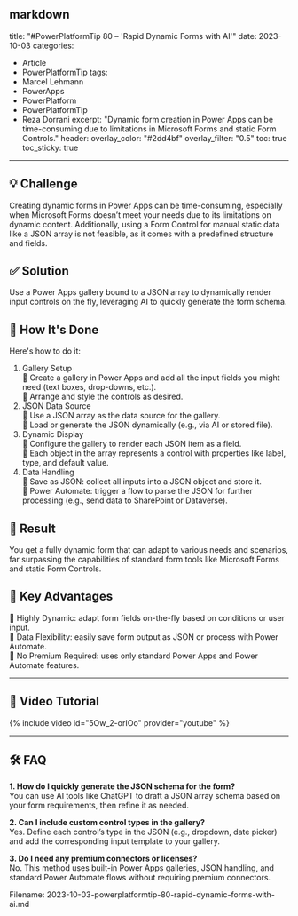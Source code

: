 markdown
---
title: "#PowerPlatformTip 80 – 'Rapid Dynamic Forms with AI'"
date: 2023-10-03
categories:
  - Article
  - PowerPlatformTip
tags:
  - Marcel Lehmann
  - PowerApps
  - PowerPlatform
  - PowerPlatformTip
  - Reza Dorrani
excerpt: "Dynamic form creation in Power Apps can be time-consuming due to limitations in Microsoft Forms and static Form Controls."
header:
  overlay_color: "#2dd4bf"
  overlay_filter: "0.5"
toc: true
toc_sticky: true
---

## 💡 Challenge
Creating dynamic forms in Power Apps can be time-consuming, especially when Microsoft Forms doesn’t meet your needs due to its limitations on dynamic content. Additionally, using a Form Control for manual static data like a JSON array is not feasible, as it comes with a predefined structure and fields.

## ✅ Solution
Use a Power Apps gallery bound to a JSON array to dynamically render input controls on the fly, leveraging AI to quickly generate the form schema.

## 🔧 How It's Done
Here's how to do it:
1. Gallery Setup  
   🔸 Create a gallery in Power Apps and add all the input fields you might need (text boxes, drop-downs, etc.).  
   🔸 Arrange and style the controls as desired.
2. JSON Data Source  
   🔸 Use a JSON array as the data source for the gallery.  
   🔸 Load or generate the JSON dynamically (e.g., via AI or stored file).
3. Dynamic Display  
   🔸 Configure the gallery to render each JSON item as a field.  
   🔸 Each object in the array represents a control with properties like label, type, and default value.
4. Data Handling  
   🔸 Save as JSON: collect all inputs into a JSON object and store it.  
   🔸 Power Automate: trigger a flow to parse the JSON for further processing (e.g., send data to SharePoint or Dataverse).

## 🎉 Result
You get a fully dynamic form that can adapt to various needs and scenarios, far surpassing the capabilities of standard form tools like Microsoft Forms and static Form Controls.

## 🌟 Key Advantages
🔸 Highly Dynamic: adapt form fields on-the-fly based on conditions or user input.  
🔸 Data Flexibility: easily save form output as JSON or process with Power Automate.  
🔸 No Premium Required: uses only standard Power Apps and Power Automate features.

---

## 🎥 Video Tutorial
{% include video id="5Ow_2-orIOo" provider="youtube" %}

---

## 🛠️ FAQ
**1. How do I quickly generate the JSON schema for the form?**  
You can use AI tools like ChatGPT to draft a JSON array schema based on your form requirements, then refine it as needed.

**2. Can I include custom control types in the gallery?**  
Yes. Define each control’s type in the JSON (e.g., dropdown, date picker) and add the corresponding input template to your gallery.

**3. Do I need any premium connectors or licenses?**  
No. This method uses built-in Power Apps galleries, JSON handling, and standard Power Automate flows without requiring premium connectors.


Filename: 2023-10-03-powerplatformtip-80-rapid-dynamic-forms-with-ai.md
